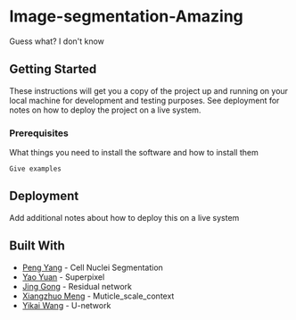 # Image-segmentation-Amazing

Guess what? I don't know

## Getting Started

These instructions will get you a copy of the project up and running on your local machine for development and testing purposes. See deployment for notes on how to deploy the project on a live system.

### Prerequisites

What things you need to install the software and how to install them

```
Give examples
```


## Deployment

Add additional notes about how to deploy this on a live system

## Built With

* [Peng Yang](https://github.com/walkm-an) - Cell Nuclei Segmentation
* [Yao Yuan](https://github.com/Yyyyyyyao)  - Superpixel
* [Jing Gong](https://github.com/Iceberg) - Residual network
* [Xiangzhuo Meng](https://github.com/matthewmeng) - Muticle_scale_context
* [Yikai Wang](https://github.com/destniny) - U-network



